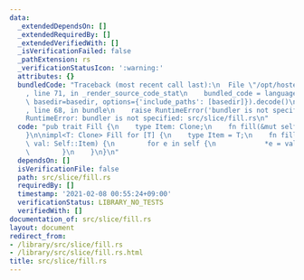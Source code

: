 ```yaml
---
data:
  _extendedDependsOn: []
  _extendedRequiredBy: []
  _extendedVerifiedWith: []
  _isVerificationFailed: false
  _pathExtension: rs
  _verificationStatusIcon: ':warning:'
  attributes: {}
  bundledCode: "Traceback (most recent call last):\n  File \"/opt/hostedtoolcache/Python/3.9.4/x64/lib/python3.9/site-packages/onlinejudge_verify/documentation/build.py\"\
    , line 71, in _render_source_code_stat\n    bundled_code = language.bundle(stat.path,\
    \ basedir=basedir, options={'include_paths': [basedir]}).decode()\n  File \"/opt/hostedtoolcache/Python/3.9.4/x64/lib/python3.9/site-packages/onlinejudge_verify/languages/user_defined.py\"\
    , line 68, in bundle\n    raise RuntimeError('bundler is not specified: {}'.format(path.as_posix()))\n\
    RuntimeError: bundler is not specified: src/slice/fill.rs\n"
  code: "pub trait Fill {\n    type Item: Clone;\n    fn fill(&mut self, val: Self::Item);\n\
    }\n\nimpl<T: Clone> Fill for [T] {\n    type Item = T;\n    fn fill(&mut self,\
    \ val: Self::Item) {\n        for e in self {\n            *e = val.clone();\n\
    \        }\n    }\n}\n"
  dependsOn: []
  isVerificationFile: false
  path: src/slice/fill.rs
  requiredBy: []
  timestamp: '2021-02-08 00:55:24+09:00'
  verificationStatus: LIBRARY_NO_TESTS
  verifiedWith: []
documentation_of: src/slice/fill.rs
layout: document
redirect_from:
- /library/src/slice/fill.rs
- /library/src/slice/fill.rs.html
title: src/slice/fill.rs
---
```

